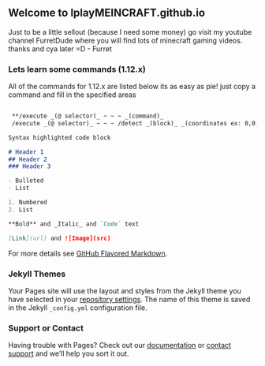 ## Welcome to IplayMEINCRAFT.github.io

Just to be a little sellout (because I need some money) go visit my youtube channel FurretDude where you will find lots of minecraft gaming videos. thanks and cya later =D - Furret

### Lets learn some commands (1.12.x)

All of the commands for 1.12.x are listed below
its as easy as pie! just copy a command and fill in the specified areas
```markdown

 **/execute _(@ selector)_ ~ ~ ~ _(command)_
 /execute _(@ selector)_ ~ ~ ~ /detect _(block)_ _(coordinates ex: 0,0,0)_ _(command)_
```

```markdown
Syntax highlighted code block

# Header 1
## Header 2
### Header 3

- Bulleted
- List

1. Numbered
2. List

**Bold** and _Italic_ and `Code` text

[Link](url) and ![Image](src)
```

For more details see [GitHub Flavored Markdown](https://guides.github.com/features/mastering-markdown/).

### Jekyll Themes

Your Pages site will use the layout and styles from the Jekyll theme you have selected in your [repository settings](https://github.com/IplayMEINCRAFT/IplayMEINCRAFT.github.io/settings). The name of this theme is saved in the Jekyll `_config.yml` configuration file.

### Support or Contact

Having trouble with Pages? Check out our [documentation](https://help.github.com/categories/github-pages-basics/) or [contact support](https://github.com/contact) and we’ll help you sort it out.
